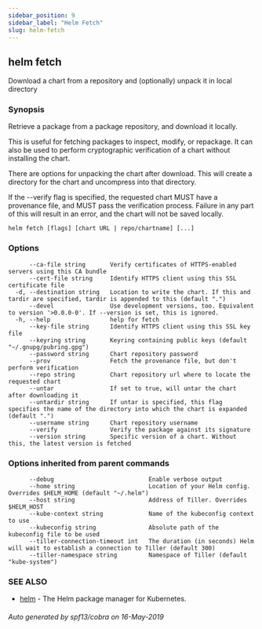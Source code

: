 ```yaml
---
sidebar_position: 9
sidebar_label: "Helm Fetch"
slug: helm-fetch
---
```


## helm fetch

Download a chart from a repository and (optionally) unpack it in local directory

### Synopsis


Retrieve a package from a package repository, and download it locally.

This is useful for fetching packages to inspect, modify, or repackage. It can
also be used to perform cryptographic verification of a chart without installing
the chart.

There are options for unpacking the chart after download. This will create a
directory for the chart and uncompress into that directory.

If the --verify flag is specified, the requested chart MUST have a provenance
file, and MUST pass the verification process. Failure in any part of this will
result in an error, and the chart will not be saved locally.


```
helm fetch [flags] [chart URL | repo/chartname] [...]
```

### Options

```
      --ca-file string       Verify certificates of HTTPS-enabled servers using this CA bundle
      --cert-file string     Identify HTTPS client using this SSL certificate file
  -d, --destination string   Location to write the chart. If this and tardir are specified, tardir is appended to this (default ".")
      --devel                Use development versions, too. Equivalent to version '>0.0.0-0'. If --version is set, this is ignored.
  -h, --help                 help for fetch
      --key-file string      Identify HTTPS client using this SSL key file
      --keyring string       Keyring containing public keys (default "~/.gnupg/pubring.gpg")
      --password string      Chart repository password
      --prov                 Fetch the provenance file, but don't perform verification
      --repo string          Chart repository url where to locate the requested chart
      --untar                If set to true, will untar the chart after downloading it
      --untardir string      If untar is specified, this flag specifies the name of the directory into which the chart is expanded (default ".")
      --username string      Chart repository username
      --verify               Verify the package against its signature
      --version string       Specific version of a chart. Without this, the latest version is fetched
```

### Options inherited from parent commands

```
      --debug                           Enable verbose output
      --home string                     Location of your Helm config. Overrides $HELM_HOME (default "~/.helm")
      --host string                     Address of Tiller. Overrides $HELM_HOST
      --kube-context string             Name of the kubeconfig context to use
      --kubeconfig string               Absolute path of the kubeconfig file to be used
      --tiller-connection-timeout int   The duration (in seconds) Helm will wait to establish a connection to Tiller (default 300)
      --tiller-namespace string         Namespace of Tiller (default "kube-system")
```

### SEE ALSO

* [helm](./helm.md)	 - The Helm package manager for Kubernetes.

###### Auto generated by spf13/cobra on 16-May-2019
